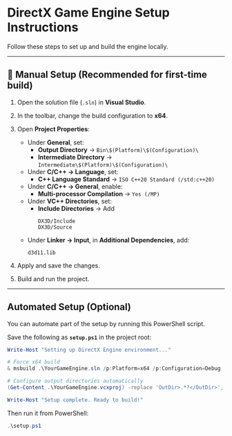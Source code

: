 # DirectX Game Engine Setup Instructions

Follow these steps to set up and build the engine locally.

---

## 🧩 Manual Setup (Recommended for first-time build)

1. Open the solution file (`.sln`) in **Visual Studio**.  
2. In the toolbar, change the build configuration to **x64**.  
3. Open **Project Properties**:
   - Under **General**, set:
     - **Output Directory** → `Bin\$(Platform)\$(Configuration)\`
     - **Intermediate Directory** → `Intermediate\$(Platform)\$(Configuration)\`
   - Under **C/C++ → Language**, set:
     - **C++ Language Standard** → `ISO C++20 Standard (/std:c++20)`
   - Under **C/C++ → General**, enable:
     - **Multi-processor Compilation** → `Yes (/MP)`
   - Under **VC++ Directories**, set:
     - **Include Directories** → Add  
       ```
       DX3D/Include  
       DX3D/Source
       ```
   - Under **Linker → Input**, in **Additional Dependencies**, add:
       ```
       d3d11.lib
       ```

4. Apply and save the changes.  
5. Build and run the project.

---

## Automated Setup (Optional)

You can automate part of the setup by running this PowerShell script.

Save the following as **`setup.ps1`** in the project root:

```powershell
Write-Host "Setting up DirectX Engine environment..."

# Force x64 build
& msbuild .\YourGameEngine.sln /p:Platform=x64 /p:Configuration=Debug

# Configure output directories automatically
(Get-Content .\YourGameEngine.vcxproj) -replace 'OutDir>.*?</OutDir>', 'OutDir>Bin\$(Platform)\$(Configuration)\</OutDir>' | Set-Content .\YourGameEngine.vcxproj

Write-Host "Setup complete. Ready to build!"
```

Then run it from PowerShell:

```powershell
.\setup.ps1
```
